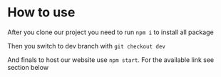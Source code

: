# How to use

After you clone our project you need to run `npm i` to install all package

Then you switch to dev branch with `git checkout dev`

And finals to host our website use `npm start`. For the available link see section below
